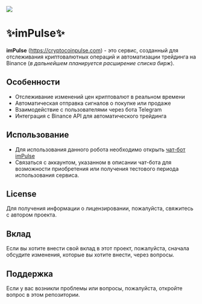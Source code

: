 [![](https://cryptocoinpulse.com/logo_github.png)](https://cryptocoinpulse.com)
# ✨imPulse✨

**imPulse** (https://cryptocoinpulse.com) - это сервис, созданный для отслеживания криптовалютных операций и автоматизации трейдинга на Binance (_в дальнейшем планируется расширение списка бирж_).



## Особенности

- Отслеживание изменений цен криптовалют в реальном времени
- Автоматическая отправка сигналов о покупке или продаже
- Взаимодействие с пользователями через бота Telegram
- Интеграция с Binance API для автоматического трейдинга

## Использование

- Для использования данного робота необходимо открыть [чат-бот imPulse](https://t.me/imPulseStatistics_bot)
- Связаться с аккаунтом, указанном в описании чат-бота для возможности приобретения или получения тестового периода использования сервиса.

## License
Для получения информации о лицензировании, пожалуйста, свяжитесь с автором проекта.

## Вклад
Если вы хотите внести свой вклад в этот проект, пожалуйста, сначала обсудите изменения, которые вы хотите внести, через вопросы.

## Поддержка
Если у вас возникли проблемы или вопросы, пожалуйста, откройте вопрос в этом репозитории.